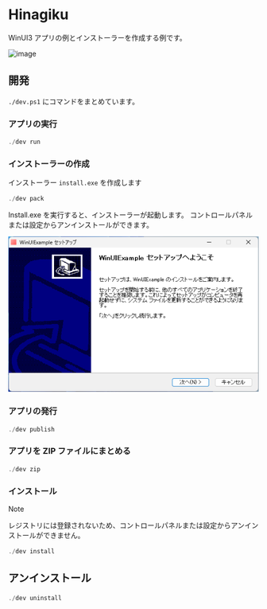 # Hinagiku
WinUI3 アプリの例とインストーラーを作成する例です。

![image](https://github.com/user-attachments/assets/ae07aa17-48c2-46d9-a1e8-2c0ff4810034)

## 開発
`./dev.ps1` にコマンドをまとめています。

### アプリの実行
```ps1
./dev run
```

### インストーラーの作成
インストーラー `install.exe` を作成します

```ps1
./dev pack
```

Install.exe を実行すると、インストーラーが起動します。
コントロールパネルまたは設定からアンインストールができます。

![](docs/screenshot02.png)

### アプリの発行
```ps1
./dev publish
```

### アプリを ZIP ファイルにまとめる
```ps1
./dev zip
```

### インストール

> [!NOTE]
> レジストリには登録されないため、コントロールパネルまたは設定からアンインストールができません。

```ps1
./dev install
```

## アンインストール

```ps1
./dev uninstall
```

